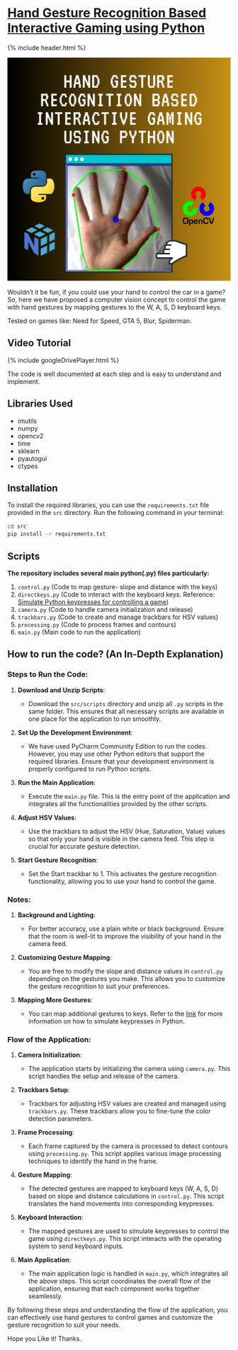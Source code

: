 # [Hand Gesture Recognition Based Interactive Gaming using Python](https://karantrehan3.github.io/Hand-Gesture-Recognition-Based-Interactive-Gaming/)

{% include header.html %}

![Hand.png](./src/assets/thumbnail.png)

Wouldn’t it be fun, if you could use your hand to control the car in a game? So, here we have proposed a computer vision concept to control the game with hand gestures by mapping gestures to the W, A, S, D keyboard keys.

Tested on games like: Need for Speed, GTA 5, Blur, Spiderman.

## Video Tutorial

{% include googleDrivePlayer.html %}

The code is well documented at each step and is easy to understand and implement.

## Libraries Used

- imutils
- numpy
- opencv2
- time
- sklearn
- pyautogui
- ctypes

## Installation

To install the required libraries, you can use the `requirements.txt` file provided in the `src` directory. Run the following command in your terminal:

```sh
cd src
pip install -r requirements.txt
```

## Scripts

**The repository includes several main python(.py) files particularly:**

1. `control.py` (Code to map gesture- slope and distance with the keys)
2. `directkeys.py` (Code to interact with the keyboard keys. Reference: [Simulate Python keypresses for controlling a game](https://stackoverflow.com/questions/14489013/simulate-python-keypresses-for-controlling-a-game%20#%20))
3. `camera.py` (Code to handle camera initialization and release)
4. `trackbars.py` (Code to create and manage trackbars for HSV values)
5. `processing.py` (Code to process frames and contours)
6. `main.py` (Main code to run the application)

## How to run the code? (An In-Depth Explanation)

### Steps to Run the Code:

1. **Download and Unzip Scripts**:

   - Download the `src/scripts` directory and unzip all `.py` scripts in the same folder. This ensures that all necessary scripts are available in one place for the application to run smoothly.

2. **Set Up the Development Environment**:

   - We have used PyCharm Community Edition to run the codes. However, you may use other Python editors that support the required libraries. Ensure that your development environment is properly configured to run Python scripts.

3. **Run the Main Application**:

   - Execute the `main.py` file. This is the entry point of the application and integrates all the functionalities provided by the other scripts.

4. **Adjust HSV Values**:

   - Use the trackbars to adjust the HSV (Hue, Saturation, Value) values so that only your hand is visible in the camera feed. This step is crucial for accurate gesture detection.

5. **Start Gesture Recognition**:
   - Set the Start trackbar to 1. This activates the gesture recognition functionality, allowing you to use your hand to control the game.

### Notes:

1. **Background and Lighting**:

   - For better accuracy, use a plain white or black background. Ensure that the room is well-lit to improve the visibility of your hand in the camera feed.

2. **Customizing Gesture Mapping**:

   - You are free to modify the slope and distance values in `control.py` depending on the gestures you make. This allows you to customize the gesture recognition to suit your preferences.

3. **Mapping More Gestures**:
   - You can map additional gestures to keys. Refer to the [link](https://gist.github.com/dretax/fe37b8baf55bc30e9d63) for more information on how to simulate keypresses in Python.

### Flow of the Application:

1. **Camera Initialization**:

   - The application starts by initializing the camera using `camera.py`. This script handles the setup and release of the camera.

2. **Trackbars Setup**:

   - Trackbars for adjusting HSV values are created and managed using `trackbars.py`. These trackbars allow you to fine-tune the color detection parameters.

3. **Frame Processing**:

   - Each frame captured by the camera is processed to detect contours using `processing.py`. This script applies various image processing techniques to identify the hand in the frame.

4. **Gesture Mapping**:

   - The detected gestures are mapped to keyboard keys (W, A, S, D) based on slope and distance calculations in `control.py`. This script translates the hand movements into corresponding keypresses.

5. **Keyboard Interaction**:

   - The mapped gestures are used to simulate keypresses to control the game using `directkeys.py`. This script interacts with the operating system to send keyboard inputs.

6. **Main Application**:
   - The main application logic is handled in `main.py`, which integrates all the above steps. This script coordinates the overall flow of the application, ensuring that each component works together seamlessly.

By following these steps and understanding the flow of the application, you can effectively use hand gestures to control games and customize the gesture recognition to suit your needs.

Hope you Like it! Thanks.
